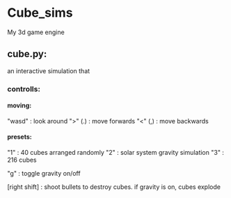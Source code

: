 # Cube_sims
My 3d game engine

## cube.py:
an interactive simulation that 
### controlls:

#### moving:
"wasd"  : look around
">" (.) : move forwards
"<" (,) : move backwards

#### presets:
"1" : 40 cubes arranged randomly
"2" : solar system gravity simulation
"3" : 216 cubes

"g" : toggle gravity on/off

[right shift] : shoot bullets to destroy cubes. if gravity is on, cubes explode
